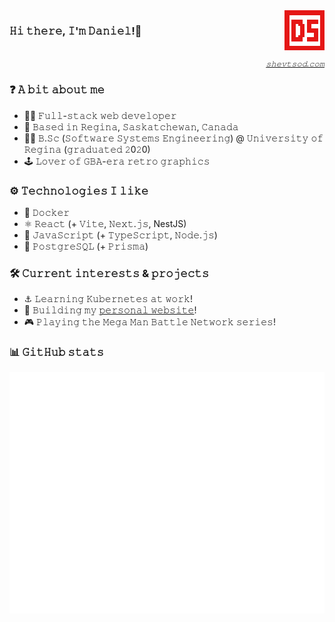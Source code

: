 <img align="right" src="./assets/images/logo-rotate.gif" alt="shevtsod" width="64">

<h3>𝙷𝚒 𝚝𝚑𝚎𝚛𝚎, 𝙸'𝚖 𝙳𝚊𝚗𝚒𝚎𝚕!👋</h3>

<br clear="both" />

<div align="right"><small><i><a href="https://shevtsod.com" target="_blank">𝚜𝚑𝚎𝚟𝚝𝚜𝚘𝚍.𝚌𝚘𝚖</a></i></small></div>

### ❓ 𝙰 𝚋𝚒𝚝 𝚊𝚋𝚘𝚞𝚝 𝚖𝚎

- 🧑‍💻 𝙵𝚞𝚕𝚕-𝚜𝚝𝚊𝚌𝚔 𝚠𝚎𝚋 𝚍𝚎𝚟𝚎𝚕𝚘𝚙𝚎𝚛
- 🍁 𝙱𝚊𝚜𝚎𝚍 𝚒𝚗 𝚁𝚎𝚐𝚒𝚗𝚊, 𝚂𝚊𝚜𝚔𝚊𝚝𝚌𝚑𝚎𝚠𝚊𝚗, 𝙲𝚊𝚗𝚊𝚍𝚊
- 🧑‍🎓 𝙱.𝚂𝚌 (𝚂𝚘𝚏𝚝𝚠𝚊𝚛𝚎 𝚂𝚢𝚜𝚝𝚎𝚖𝚜 𝙴𝚗𝚐𝚒𝚗𝚎𝚎𝚛𝚒𝚗𝚐) @ 𝚄𝚗𝚒𝚟𝚎𝚛𝚜𝚒𝚝𝚢 𝚘𝚏 𝚁𝚎𝚐𝚒𝚗𝚊 (𝚐𝚛𝚊𝚍𝚞𝚊𝚝𝚎𝚍 𝟸0𝟸0)
- 🕹️ 𝙻𝚘𝚟𝚎𝚛 𝚘𝚏 𝙶𝙱𝙰-𝚎𝚛𝚊 𝚛𝚎𝚝𝚛𝚘 𝚐𝚛𝚊𝚙𝚑𝚒𝚌𝚜

### ⚙️ 𝚃𝚎𝚌𝚑𝚗𝚘𝚕𝚘𝚐𝚒𝚎𝚜 𝙸 𝚕𝚒𝚔𝚎

- 🐋 𝙳𝚘𝚌𝚔𝚎𝚛
- ⚛️ 𝚁𝚎𝚊𝚌𝚝 (+ 𝚅𝚒𝚝𝚎, 𝙽𝚎𝚡𝚝.𝚓𝚜, NestJS)
- 📝 𝙹𝚊𝚟𝚊𝚂𝚌𝚛𝚒𝚙𝚝 (+ 𝚃𝚢𝚙𝚎𝚂𝚌𝚛𝚒𝚙𝚝, 𝙽𝚘𝚍𝚎.𝚓𝚜)
- 💽 𝙿𝚘𝚜𝚝𝚐𝚛𝚎𝚂𝚀𝙻 (+ 𝙿𝚛𝚒𝚜𝚖𝚊)

### 🛠️ 𝙲𝚞𝚛𝚛𝚎𝚗𝚝 𝚒𝚗𝚝𝚎𝚛𝚎𝚜𝚝𝚜 & 𝚙𝚛𝚘𝚓𝚎𝚌𝚝𝚜

- ⚓ 𝙻𝚎𝚊𝚛𝚗𝚒𝚗𝚐 𝙺𝚞𝚋𝚎𝚛𝚗𝚎𝚝𝚎𝚜 𝚊𝚝 𝚠𝚘𝚛𝚔!
- 🚧 𝙱𝚞𝚒𝚕𝚍𝚒𝚗𝚐 𝚖𝚢 [𝚙𝚎𝚛𝚜𝚘𝚗𝚊𝚕 𝚠𝚎𝚋𝚜𝚒𝚝𝚎](https://shevtsod.com)!
- 🎮 𝙿𝚕𝚊𝚢𝚒𝚗𝚐 𝚝𝚑𝚎 𝙼𝚎𝚐𝚊 𝙼𝚊𝚗 𝙱𝚊𝚝𝚝𝚕𝚎 𝙽𝚎𝚝𝚠𝚘𝚛𝚔 𝚜𝚎𝚛𝚒𝚎𝚜!

### 📊 𝙶𝚒𝚝𝙷𝚞𝚋 𝚜𝚝𝚊𝚝𝚜

![GitHub stats](./github-metrics.svg)
